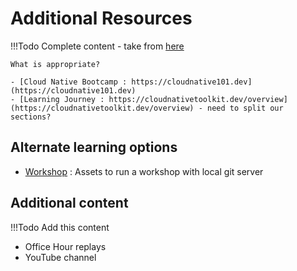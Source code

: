 # Additional Resources

!!!Todo
    Complete content - take from [here](https://cloudnativetoolkit.dev/learning)

    What is appropriate?

    - [Cloud Native Bootcamp : https://cloudnative101.dev](https://cloudnative101.dev)
    - [Learning Journey : https://cloudnativetoolkit.dev/overview](https://cloudnativetoolkit.dev/overview) - need to split our sections?


## Alternate learning options

- [Workshop](workshop/workshop.md) : Assets to run a workshop with local git server

## Additional content

!!!Todo
    Add this content

- Office Hour replays
- YouTube channel
